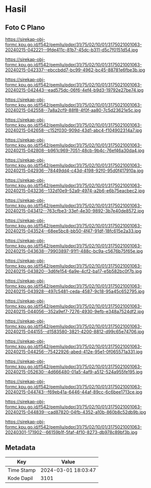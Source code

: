 # Hasil

## Foto C Plano

https://sirekap-obj-formc.kpu.go.id/f542/pemilu/pdpr/31/75/02/10/01/3175021001063-20240215-042221--9fde411c-81b7-45dc-b311-d5c7f0151d54.jpg

https://sirekap-obj-formc.kpu.go.id/f542/pemilu/pdpr/31/75/02/10/01/3175021001063-20240215-042337--ebccbdd7-bc99-4962-bc45-88781e6fbe3b.jpg

https://sirekap-obj-formc.kpu.go.id/f542/pemilu/pdpr/31/75/02/10/01/3175021001063-20240215-042443--ead575dc-06f6-4ef4-b9d3-19792e27be74.jpg

https://sirekap-obj-formc.kpu.go.id/f542/pemilu/pdpr/31/75/02/10/01/3175021001063-20240215-042558--7a8a2cf9-88f8-4f0f-aa80-7c5d23621e5c.jpg

https://sirekap-obj-formc.kpu.go.id/f542/pemilu/pdpr/31/75/02/10/01/3175021001063-20240215-042658--c152f030-909d-43d1-abc4-f104902314a7.jpg

https://sirekap-obj-formc.kpu.go.id/f542/pemilu/pdpr/31/75/02/10/01/3175021001063-20240215-042808--b961c969-7051-48cb-9b4c-76ef46a30da4.jpg

https://sirekap-obj-formc.kpu.go.id/f542/pemilu/pdpr/31/75/02/10/01/3175021001063-20240215-042936--78449dd4-c43d-4198-92f0-95d0f417910a.jpg

https://sirekap-obj-formc.kpu.go.id/f542/pemilu/pdpr/31/75/02/10/01/3175021001063-20240215-043236--132d10e9-52a9-4974-a2b6-e6b75eacbec2.jpg

https://sirekap-obj-formc.kpu.go.id/f542/pemilu/pdpr/31/75/02/10/01/3175021001063-20240215-043412--763cfbe3-33ef-4e30-9892-3b7e40de8572.jpg

https://sirekap-obj-formc.kpu.go.id/f542/pemilu/pdpr/31/75/02/10/01/3175021001063-20240215-043524--68ee5bc8-bb50-4f47-91df-18fc615e2a33.jpg

https://sirekap-obj-formc.kpu.go.id/f542/pemilu/pdpr/31/75/02/10/01/3175021001063-20240215-043638--79903897-91f1-488c-bc9a-c5676b75f65e.jpg

https://sirekap-obj-formc.kpu.go.id/f542/pemilu/pdpr/31/75/02/10/01/3175021001063-20240215-043820--3d6fe154-6a9e-4cf2-ba17-e5b582bc0f7b.jpg

https://sirekap-obj-formc.kpu.go.id/f542/pemilu/pdpr/31/75/02/10/01/3175021001063-20240215-043928--497c5481-ceda-4587-9c18-95a45c652795.jpg

https://sirekap-obj-formc.kpu.go.id/f542/pemilu/pdpr/31/75/02/10/01/3175021001063-20240215-044056--352a9ef7-7276-4930-9efb-e348a7524df2.jpg

https://sirekap-obj-formc.kpu.go.id/f542/pemilu/pdpr/31/75/02/10/01/3175021001063-20240215-044155--d1583580-3821-4200-8812-d99c65e74706.jpg

https://sirekap-obj-formc.kpu.go.id/f542/pemilu/pdpr/31/75/02/10/01/3175021001063-20240215-044256--75422926-abed-412e-95e1-0f065571a331.jpg

https://sirekap-obj-formc.kpu.go.id/f542/pemilu/pdpr/31/75/02/10/01/3175021001063-20240215-052630--4d666480-01a5-4af9-a512-524a955fe195.jpg

https://sirekap-obj-formc.kpu.go.id/f542/pemilu/pdpr/31/75/02/10/01/3175021001063-20240215-044743--f69eb41a-6446-44af-89cc-6c6bee1713ce.jpg

https://sirekap-obj-formc.kpu.go.id/f542/pemilu/pdpr/31/75/02/10/01/3175021001063-20240215-044839--cad87820-04fb-4352-a10b-860b8c52db9b.jpg

https://sirekap-obj-formc.kpu.go.id/f542/pemilu/pdpr/31/75/02/10/01/3175021001063-20240301-171902--66159b1f-5faf-4f10-8273-db978c89bf3b.jpg


## Metadata

| Key        | Value               |
| ---------- | ------------------- |
| Time Stamp | 2024-03-01 18:03:47 |
| Kode Dapil | 3101                |



